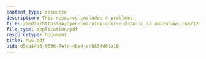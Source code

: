 ```yaml
---
content_type: resource
description: This resource includes 4 problems.
file: /media/https%3A/open-learning-course-data-rc.s3.amazonaws.com/12-201-essentials-of-geophysics-fall-2004/d5ca84d606367efc4be4ccb854d65a19_hw5.pdf
file_type: application/pdf
resourcetype: Document
title: hw5.pdf
uid: d5ca84d6-0636-7efc-4be4-ccb854d65a19
---
```

